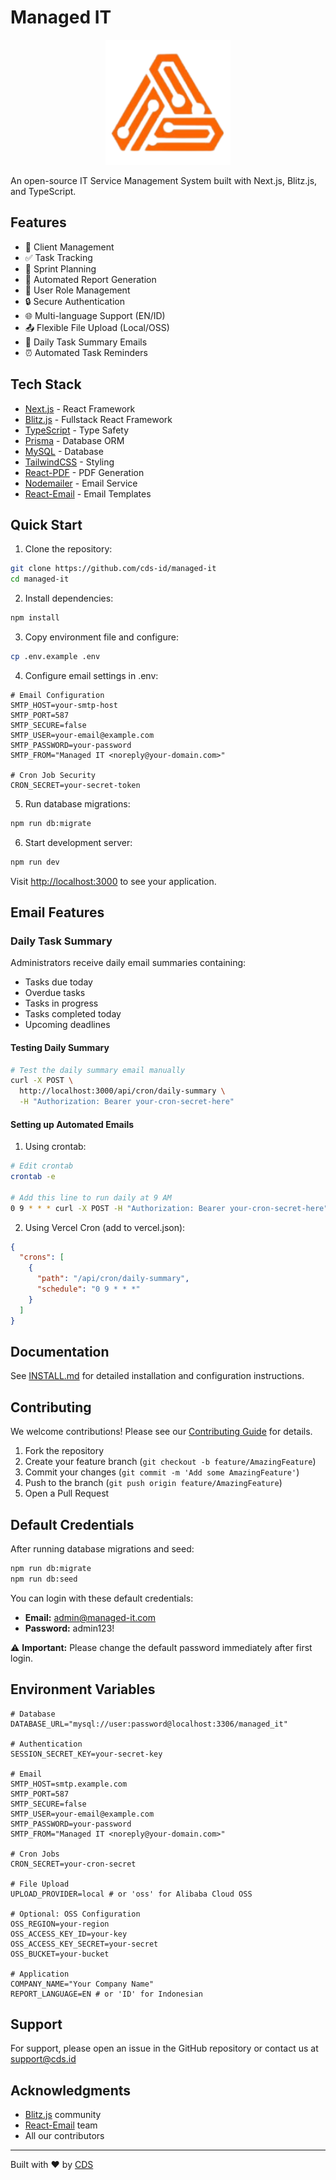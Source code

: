 # Managed IT

<p align="center">
<img src="public/logo.png" alt="Managed IT Logo" width="200"/>
</p>

An open-source IT Service Management System built with Next.js, Blitz.js, and TypeScript.

## Features

- 👥 Client Management
- ✅ Task Tracking
- 🏃 Sprint Planning
- 📄 Automated Report Generation
- 👤 User Role Management
- 🔒 Secure Authentication
- 🌐 Multi-language Support (EN/ID)
- 📤 Flexible File Upload (Local/OSS)
- 📧 Daily Task Summary Emails
- ⏰ Automated Task Reminders

## Tech Stack

- [Next.js](https://nextjs.org/) - React Framework
- [Blitz.js](https://blitzjs.com/) - Fullstack React Framework
- [TypeScript](https://www.typescriptlang.org/) - Type Safety
- [Prisma](https://www.prisma.io/) - Database ORM
- [MySQL](https://www.mysql.com/) - Database
- [TailwindCSS](https://tailwindcss.com/) - Styling
- [React-PDF](https://react-pdf.org/) - PDF Generation
- [Nodemailer](https://nodemailer.com/) - Email Service
- [React-Email](https://react.email/) - Email Templates

## Quick Start

1. Clone the repository:
```bash
git clone https://github.com/cds-id/managed-it
cd managed-it
```

2. Install dependencies:
```bash
npm install
```

3. Copy environment file and configure:
```bash
cp .env.example .env
```

4. Configure email settings in .env:
```env
# Email Configuration
SMTP_HOST=your-smtp-host
SMTP_PORT=587
SMTP_SECURE=false
SMTP_USER=your-email@example.com
SMTP_PASSWORD=your-password
SMTP_FROM="Managed IT <noreply@your-domain.com>"

# Cron Job Security
CRON_SECRET=your-secret-token
```

5. Run database migrations:
```bash
npm run db:migrate
```

6. Start development server:
```bash
npm run dev
```

Visit [http://localhost:3000](http://localhost:3000) to see your application.

## Email Features

### Daily Task Summary

Administrators receive daily email summaries containing:
- Tasks due today
- Overdue tasks
- Tasks in progress
- Tasks completed today
- Upcoming deadlines

#### Testing Daily Summary

```bash
# Test the daily summary email manually
curl -X POST \
  http://localhost:3000/api/cron/daily-summary \
  -H "Authorization: Bearer your-cron-secret-here"
```

#### Setting up Automated Emails

1. Using crontab:
```bash
# Edit crontab
crontab -e

# Add this line to run daily at 9 AM
0 9 * * * curl -X POST -H "Authorization: Bearer your-cron-secret-here" http://your-domain/api/cron/daily-summary
```

2. Using Vercel Cron (add to vercel.json):
```json
{
  "crons": [
    {
      "path": "/api/cron/daily-summary",
      "schedule": "0 9 * * *"
    }
  ]
}
```

## Documentation

See [INSTALL.md](INSTALL.md) for detailed installation and configuration instructions.

## Contributing

We welcome contributions! Please see our [Contributing Guide](CONTRIBUTING.md) for details.

1. Fork the repository
2. Create your feature branch (`git checkout -b feature/AmazingFeature`)
3. Commit your changes (`git commit -m 'Add some AmazingFeature'`)
4. Push to the branch (`git push origin feature/AmazingFeature`)
5. Open a Pull Request

## Default Credentials

After running database migrations and seed:

```bash
npm run db:migrate
npm run db:seed
```

You can login with these default credentials:

- **Email:** admin@managed-it.com
- **Password:** admin123!

⚠️ **Important:** Please change the default password immediately after first login.

## Environment Variables

```env
# Database
DATABASE_URL="mysql://user:password@localhost:3306/managed_it"

# Authentication
SESSION_SECRET_KEY=your-secret-key

# Email
SMTP_HOST=smtp.example.com
SMTP_PORT=587
SMTP_SECURE=false
SMTP_USER=your-email@example.com
SMTP_PASSWORD=your-password
SMTP_FROM="Managed IT <noreply@your-domain.com>"

# Cron Jobs
CRON_SECRET=your-cron-secret

# File Upload
UPLOAD_PROVIDER=local # or 'oss' for Alibaba Cloud OSS

# Optional: OSS Configuration
OSS_REGION=your-region
OSS_ACCESS_KEY_ID=your-key
OSS_ACCESS_KEY_SECRET=your-secret
OSS_BUCKET=your-bucket

# Application
COMPANY_NAME="Your Company Name"
REPORT_LANGUAGE=EN # or 'ID' for Indonesian
```

## Support

For support, please open an issue in the GitHub repository or contact us at support@cds.id

## Acknowledgments

- [Blitz.js](https://blitzjs.com/) community
- [React-Email](https://react.email/) team
- All our contributors

---
Built with ❤️ by [CDS](https://ciptadusa.com)
